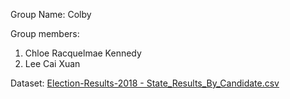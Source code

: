 Group Name: Colby

Group members: 
1. Chloe Racquelmae Kennedy 
2. Lee Cai Xuan 

Dataset:
[Election-Results-2018 - State_Results_By_Candidate.csv](https://github.com/drshahizan/Python_EDA/files/10317347/Election-Results-2018.-.State_Results_By_Candidate.csv)
